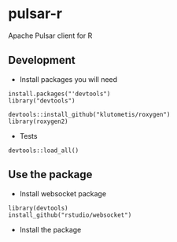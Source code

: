 # pulsar-r
Apache Pulsar client for R

## Development

* Install packages you will need

```
install.packages("'devtools")
library("devtools")

devtools::install_github("klutometis/roxygen")
library(roxygen2)
```

* Tests

```
devtools::load_all()
```

## Use the package

* Install websocket package

```
library(devtools)
install_github("rstudio/websocket")
```

* Install the package

```

```


